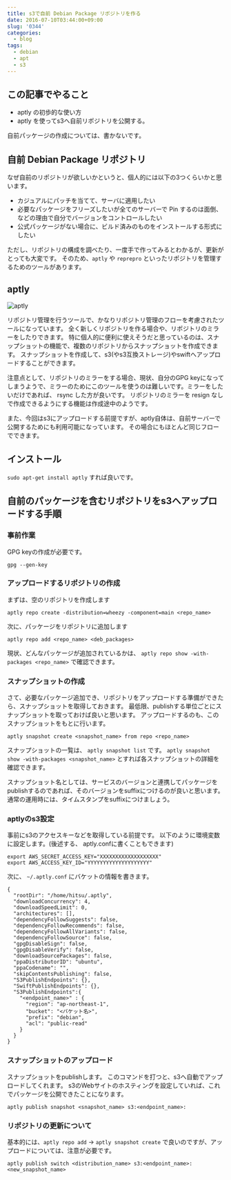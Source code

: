 ```yaml
---
title: s3で自前 Debian Package リポジトリを作る
date: 2016-07-10T03:44:00+09:00
slug: '0344'
categories:
  - blog
tags:
  - debian
  - apt
  - s3
---
```



## この記事でやること

* aptly の初歩的な使い方
* aptly を使ってs3へ自前リポジトリを公開する。

自前パッケージの作成については、書かないです。


## 自前 Debian Package リポジトリ

なぜ自前のリポジトリが欲しいかというと、個人的には以下の3つくらいかと思います。

* カジュアルにパッチを当てて、サーバに適用したい
* 必要なパッケージをフリーズしたいが全てのサーバーで Pin するのは面倒、などの理由で自分でバージョンをコントロールしたい
* 公式パッケージがない場合に、ビルド済みのものをインストールする形式にしたい

ただし、リポジトリの構成を調べたり、一度手で作ってみるとわかるが、更新がとっても大変です。
そのため、`aptly` や `reprepro` といったリポジトリを管理するためのツールがあります。

## aptly

![aptly](/images/2016/aptly/aptly_log.png)

リポジトリ管理を行うツールで、かなりリポジトリ管理のフローを考慮されたツールになっています。
全く新しくリポジトリを作る場合や、リポジトリのミラーをしたりできます。
特に個人的に便利に使えそうだと思っているのは、スナップショットの機能で、複数のリポジトリからスナップショットを作成できます。
スナップショットを作成して、s3(やs3互換ストレージ)やswiftへアップロードすることができます。

注意点として、リポジトリのミラーをする場合、現状、自分のGPG keyになってしまうようで、ミラーのためにこのツールを使うのは難しいです。ミラーをしたいだけであれば、 rsync した方が良いです。
リポジトリのミラーを resign なしで作成できるようにする機能は作成途中のようです。

また、今回はs3にアップロードする前提ですが、aptly自体は、自前サーバーで公開するためにも利用可能になっています。
その場合にもほとんど同じフローでできます。


## インストール

`sudo apt-get install aptly` すれば良いです。

## 自前のパッケージを含むリポジトリをs3へアップロードする手順

### 事前作業

GPG keyの作成が必要です。

```
gpg --gen-key
```

### アップロードするリポジトリの作成

まずは、空のリポジトリを作成します

```
aptly repo create -distribution=wheezy -component=main <repo_name>
```

次に、パッケージをリポジトリに追加します

```
aptly repo add <repo_name> <deb_packages>
```

現状、どんなパッケージが追加されているかは、 `aptly repo show -with-packages <repo_name>` で確認できます。

### スナップショットの作成

さて、必要なパッケージ追加でき、リポジトリをアップロードする準備ができたら、スナップショットを取得しておきます。
最低限、publishする単位ごとにスナップショットを取っておけば良いと思います。
アップロードするのも、このスナップショットをもとに行います。

```
aptly snapshot create <snapshot_name> from repo <repo_name>
```

スナップショットの一覧は、 `aptly snapshot list` です。 `aptly snapshot show -with-packages <snapshot_name>` とすれば各スナップショットの詳細を確認できます。

スナップショット名としては、サービスのバージョンと連携してパッケージをpublishするのであれば、そのバージョンをsuffixにつけるのが良いと思います。通常の運用時には、タイムスタンプをsuffixにつけましょう。

### aptlyのs3設定


事前にs3のアクセスキーなどを取得している前提です。
以下のように環境変数に設定します。(後述する、 aptly.confに書くこともできます)

```
export AWS_SECRET_ACCESS_KEY="XXXXXXXXXXXXXXXXXXX"
export AWS_ACCESS_KEY_ID="YYYYYYYYYYYYYYYYYYYY"
```

次に、 `~/.aptly.conf` にバケットの情報を書きます。

```
{
  "rootDir": "/home/hitsu/.aptly",
  "downloadConcurrency": 4,
  "downloadSpeedLimit": 0,
  "architectures": [],
  "dependencyFollowSuggests": false,
  "dependencyFollowRecommends": false,
  "dependencyFollowAllVariants": false,
  "dependencyFollowSource": false,
  "gpgDisableSign": false,
  "gpgDisableVerify": false,
  "downloadSourcePackages": false,
  "ppaDistributorID": "ubuntu",
  "ppaCodename": "",
  "skipContentsPublishing": false,
  "S3PublishEndpoints": {},
  "SwiftPublishEndpoints": {},
  "S3PublishEndpoints":{
    "<endpoint_name>" : {
      "region": "ap-northeast-1",
      "bucket": "<バケット名>",
      "prefix": "debian",
      "acl": "public-read"
    }
  }
}
```

### スナップショットのアップロード

スナップショットをpublishします。
このコマンドを打つと、s3へ自動でアップロードしてくれます。
s3のWebサイトのホスティングを設定していれば、これでパッケージを公開できたことになります。

```
aptly publish snapshot <snapshot_name> s3:<endpoint_name>:
```

### リポジトリの更新について

基本的には、`aptly repo add` → `aptly snapshot create` で良いのですが、アップロードについては、注意が必要です。

```
aptly publish switch <distribution_name> s3:<endpoint_name>: <new_snapshot_name>
```
